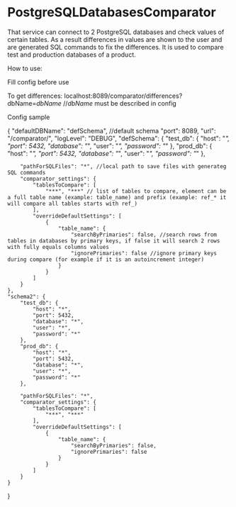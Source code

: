 # PostgreSQLDatabasesComparator
That service can connect to 2 PostgreSQL databases and check values of certain tables.
As a result differences in values are shown to the user and  are generated SQL commands to fix the differences. 
It is used to compare test and production databases of a product.

How to use: 

Fill config before use

To get differences: localhost:8089/comparator/differences?dbName=*dbName* //*dbName* must be described in config

Config sample

{
    "defaultDBName": "defSchema", //default schema
    "port": 8089,
    "url": "/comparator/",
    "logLevel": "DEBUG",
    "defSchema": {
        "test_db": {
            "host": "*",
            "port": 5432,
            "database": "*",
            "user": "*",
            "password": "*"
        },
        "prod_db": {
            "host": "*",
            "port": 5432,
            "database": "*",
            "user": "*",
            "password": "*"
        },

        "pathForSQLFiles": "*", //local path to save files with generateg SQL commands
        "comparator_settings": {
            "tablesToCompare": [
                "***", "***" // list of tables to compare, element can be a full table name (example: table_name) and prefix (example: ref_* it will compare all tables starts with ref_)
            ],
            "overrideDefaultSettings": [
                {
                    "table_name": {
                        "searchByPrimaries": false, //search rows from tables in databases by primary keys, if false it will search 2 rows with fully equals columns values
                        "ignorePrimaries": false //ignore primary keys during compare (for example if it is an autoincrement integer)
                    }
                }
            ]
        }
    },
    "schema2": {
        "test_db": {
            "host": "*",
            "port": 5432,
            "database": "*",
            "user": "*",
            "password": "*"
        },
        "prod_db": {
            "host": "*",
            "port": 5432,
            "database": "*",
            "user": "*",
            "password": "*"
        },

        "pathForSQLFiles": "*",
        "comparator_settings": {
            "tablesToCompare": [
                "***", "***" 
            ],
            "overrideDefaultSettings": [
                {
                    "table_name": {
                        "searchByPrimaries": false,
                        "ignorePrimaries": false 
                    }
                }
            ]
        }
    }
}
